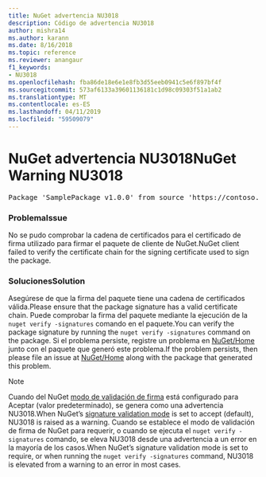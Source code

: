 ```yaml
---
title: NuGet advertencia NU3018
description: Código de advertencia NU3018
author: mishra14
ms.author: karann
ms.date: 8/16/2018
ms.topic: reference
ms.reviewer: anangaur
f1_keywords:
- NU3018
ms.openlocfilehash: fba86de18e6e1e8fb3d55eeb0941c5e6f897bf4f
ms.sourcegitcommit: 573af6133a39601136181c1d98c09303f51a1ab2
ms.translationtype: MT
ms.contentlocale: es-ES
ms.lasthandoff: 04/11/2019
ms.locfileid: "59509079"
---
```

# <a name="nuget-warning-nu3018"></a><span data-ttu-id="3505e-103">NuGet advertencia NU3018</span><span class="sxs-lookup"><span data-stu-id="3505e-103">NuGet Warning NU3018</span></span>

<pre>Package 'SamplePackage v1.0.0' from source 'https://contoso.com/index.json': The primary signature found a chain building issue: A certificate chain processed, but terminated in a root certificate which is not trusted by the trust provider.</pre>

### <a name="issue"></a><span data-ttu-id="3505e-104">Problema</span><span class="sxs-lookup"><span data-stu-id="3505e-104">Issue</span></span>

<span data-ttu-id="3505e-105">No se pudo comprobar la cadena de certificados para el certificado de firma utilizado para firmar el paquete de cliente de NuGet.</span><span class="sxs-lookup"><span data-stu-id="3505e-105">NuGet client failed to verify the certificate chain for the signing certificate used to sign the package.</span></span>


### <a name="solution"></a><span data-ttu-id="3505e-106">Soluciones</span><span class="sxs-lookup"><span data-stu-id="3505e-106">Solution</span></span>

<span data-ttu-id="3505e-107">Asegúrese de que la firma del paquete tiene una cadena de certificados válida.</span><span class="sxs-lookup"><span data-stu-id="3505e-107">Please ensure that the package signature has a valid certificate chain.</span></span> <span data-ttu-id="3505e-108">Puede comprobar la firma del paquete mediante la ejecución de la `nuget verify -signatures` comando en el paquete.</span><span class="sxs-lookup"><span data-stu-id="3505e-108">You can verify the package signature by running the `nuget verify -signatures` command on the package.</span></span> <span data-ttu-id="3505e-109">Si el problema persiste, registre un problema en [NuGet/Home](https://github.com/NuGet/Home/issues) junto con el paquete que generó este problema.</span><span class="sxs-lookup"><span data-stu-id="3505e-109">If the problem persists, then please file an issue at [NuGet/Home](https://github.com/NuGet/Home/issues) along with the package that generated this problem.</span></span>


> [!Note]
> <span data-ttu-id="3505e-110">Cuando del NuGet [modo de validación de firma](https://docs.microsoft.com/en-us/nuget/consume-packages/installing-signed-packages#configure-package-signature-requirements) está configurado para Aceptar (valor predeterminado), se genera como una advertencia NU3018.</span><span class="sxs-lookup"><span data-stu-id="3505e-110">When NuGet’s [signature validation mode](https://docs.microsoft.com/en-us/nuget/consume-packages/installing-signed-packages#configure-package-signature-requirements) is set to accept (default), NU3018 is raised as a warning.</span></span> <span data-ttu-id="3505e-111">Cuando se establece el modo de validación de firma de NuGet para requerir, o cuando se ejecuta el `nuget verify -signatures` comando, se eleva NU3018 desde una advertencia a un error en la mayoría de los casos.</span><span class="sxs-lookup"><span data-stu-id="3505e-111">When NuGet’s signature validation mode is set to require, or when running the `nuget verify -signatures` command, NU3018 is elevated from a warning to an error in most cases.</span></span> 